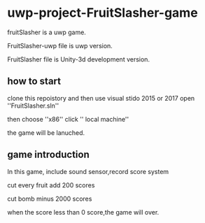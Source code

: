 # uwp-project-FruitSlasher-game
 fruitSlasher is a uwp game.
 
 FruitSlasher-uwp file is uwp version.
 
 FruitSlasher file is Unity-3d development version.
 ## how to start
 clone this repoistory and then use visual stido 2015 or 2017 open ''FruitSlasher.sln''
 
 then choose ''x86'' click '' local machine''
 
 the game will be lanuched.
 ## game introduction
 In this game, include sound sensor,record score system
 
 cut every fruit add 200 scores
 
 cut bomb minus 2000 scores
 
 when the score less than 0 score,the game will over.
 
